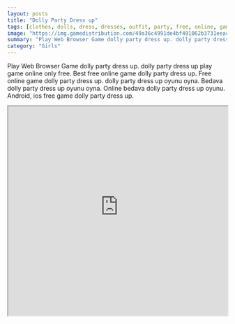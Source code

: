 ```yaml
---
layout: posts
title: "Dolly Party Dress up"
tags: [clothes, dolls, dress, dresses, outfit, party, free, online, games, oyna, game, free, games, play, play, games]
image: "https://img.gamedistribution.com/49a36c4991de4bf491062b3731eeacda.jpg"
summary: "Play Web Browser Game dolly party dress up. dolly party dress up play game online only free. Best free online game dolly party dress up. Free online game dolly party dress up. dolly party dress up oyunu oyna. Bedava dolly party dress up oyunu oyna. Online bedava dolly party dress up oyunu. Android, ios free game dolly party dress up."
category: "Girls"
---
```


Play Web Browser Game dolly party dress up. dolly party dress up play game online only free. Best free online game dolly party dress up. Free online game dolly party dress up. dolly party dress up oyunu oyna. Bedava dolly party dress up oyunu oyna. Online bedava dolly party dress up oyunu. Android, ios free game dolly party dress up.

<iframe width="100%" height="480px;" src="https://html5.gamedistribution.com/49a36c4991de4bf491062b3731eeacda/"></iframe>